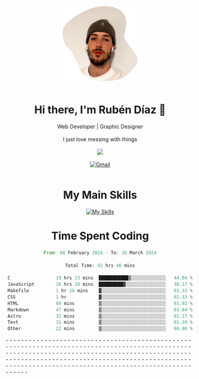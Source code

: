 <div align="center">
	<img height=200 width=200 src="./.img/yo_github_pfp.png" alt="Rubén Díaz" width=200/><br><br>
	
	
 # Hi there, I'm Rubén Díaz 👋

  Web Developer | Graphic Designer
  <br>
  <br>
  I just love messing with things
  <br>
  <br>
  <a href="https://www.github.com/rubendiazzz" target="_blank" rel="noreferrer"><img
src="https://img.shields.io/github/followers/rubendiazzz?logo=github&style=for-the-badge&color=red" /></a>


  <a href="mailto:rubendfraga@gmail.com">![Gmail](https://img.shields.io/badge/Gmail-D14836?style=for-the-badge&logo=gmail&logoColor=white)</a><br><br>

  # My Main Skills
  [![My Skills](https://skillicons.dev/icons?i=js,html,css,tailwind,c,cpp,cs,react,nextjs,astro,mysql,mongo)](https://skillicons.dev)

# Time Spent Coding
<!--START_SECTION:waka-->

```rust
From: 08 February 2024 - To: 26 March 2024

Total Time: 42 hrs 46 mins

C                 19 hrs 23 mins  ███████████▒░░░░░░░░░░░░░   44.94 %
JavaScript        16 hrs 28 mins  █████████▓░░░░░░░░░░░░░░░   38.17 %
Makefile          1 hr 26 mins    ▓░░░░░░░░░░░░░░░░░░░░░░░░   03.33 %
CSS               1 hr            ▓░░░░░░░░░░░░░░░░░░░░░░░░   02.33 %
HTML              49 mins         ▒░░░░░░░░░░░░░░░░░░░░░░░░   01.92 %
Markdown          47 mins         ▒░░░░░░░░░░░░░░░░░░░░░░░░   01.84 %
Astro             32 mins         ▒░░░░░░░░░░░░░░░░░░░░░░░░   01.27 %
Text              31 mins         ▒░░░░░░░░░░░░░░░░░░░░░░░░   01.20 %
Other             22 mins         ▒░░░░░░░░░░░░░░░░░░░░░░░░   00.86 %
```

<!--END_SECTION:waka-->
</div>-
-
-
-
-
-
-
-
-
-
-
-
-
-
-
-
-
-
-
-
-
-
-
-
-
-
-
-
-
-
-
-
-
-
-
-
-
-
-
-
-
-
-
-
-
-
-
-
-
-
-
-
-
-
-
-
-
-
-
-
-
-
-
-
-
-
-
-
-
-
-
-
-
-
-
-
-
-
-
-
-
-
-
-
-
-
-
-
-
-
-
-
-
-
-
-
-
-
-
-
-
-
-
-
-
-
-
-
-
-
-
-
-
-
-
-
-
-
-
-
-
-
-
-
-
-
-
-
-
-
-
-
-
-
-
-
-
-
-
-
-
-
-
-
-
-
-
-
-
-
-
-
-
-
-
-
-
-
-
-
-
-
-
-
-
-
-
-
-
-
-
-
-
-
-
-
-
-
-
-
-
-
-
-
-
-
-
-
-
-
-
-
-
-
-
-
-
-
-
-
-
-
-
-
-
-
-
-
-
-
-
-
-
-
-
-
-
-
-
-
-
-
-
-
-
-
-
-
-
-
-
-
-
-
-
-
-
-
-
-
-
-
-
-
-
-
